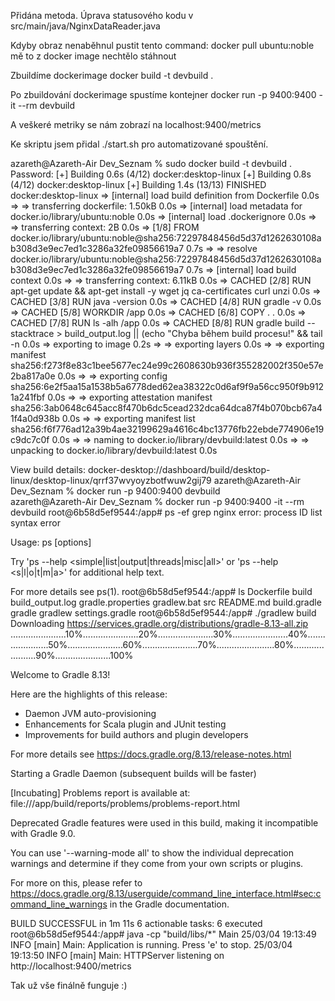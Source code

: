 Přidána metoda.
Úprava statusového kodu v src/main/java/NginxDataReader.java

Kdyby obraz nenaběhnul pustit tento command: docker pull ubuntu:noble mě to z docker image nechtělo stáhnout

Zbuildíme dockerimage docker build -t devbuild .

Po zbuildování dockerimage spustíme kontejner docker run -p 9400:9400 -it --rm devbuild

A veškeré metriky se nám zobrazí na localhost:9400/metrics

Ke skriptu jsem přidal ./start.sh pro automatizované spouštění.




azareth@Azareth-Air Dev_Seznam % sudo docker build -t devbuild .    
Password:
[+] Building 0.6s (4/12)                                                                             docker:desktop-linux
[+] Building 0.8s (4/12)                                                                             docker:desktop-linux
[+] Building 1.4s (13/13) FINISHED                                                                   docker:desktop-linux
 => [internal] load build definition from Dockerfile                                                                 0.0s
 => => transferring dockerfile: 1.50kB                                                                               0.0s
 => [internal] load metadata for docker.io/library/ubuntu:noble                                                      0.0s
 => [internal] load .dockerignore                                                                                    0.0s
 => => transferring context: 2B                                                                                      0.0s
 => [1/8] FROM docker.io/library/ubuntu:noble@sha256:72297848456d5d37d1262630108ab308d3e9ec7ed1c3286a32fe09856619a7  0.7s
 => => resolve docker.io/library/ubuntu:noble@sha256:72297848456d5d37d1262630108ab308d3e9ec7ed1c3286a32fe09856619a7  0.7s
 => [internal] load build context                                                                                    0.0s
 => => transferring context: 6.11kB                                                                                  0.0s
 => CACHED [2/8] RUN apt-get update &&     apt-get install -y     wget     jq     ca-certificates     curl     unzi  0.0s
 => CACHED [3/8] RUN java -version                                                                                   0.0s
 => CACHED [4/8] RUN gradle -v                                                                                       0.0s
 => CACHED [5/8] WORKDIR /app                                                                                        0.0s
 => CACHED [6/8] COPY . .                                                                                            0.0s
 => CACHED [7/8] RUN ls -alh /app                                                                                    0.0s
 => CACHED [8/8] RUN gradle build --stacktrace > build_output.log || (echo "Chyba během build procesu!" && tail -n   0.0s
 => exporting to image                                                                                               0.2s
 => => exporting layers                                                                                              0.0s
 => => exporting manifest sha256:f273f8e83c1bee5677ec24e99c2608630b936f355282002f350e57e2ba817a0e                    0.0s
 => => exporting config sha256:6e2f5aa15a1538b5a6778ded62ea38322c0d6af9f9a56cc950f9b9121a241fbf                      0.0s
 => => exporting attestation manifest sha256:3ab0648c645acc8f470b6dc5cead232dca64dca87f4b070bcb67a41f4a0d938b        0.0s
 => => exporting manifest list sha256:f6f776ad12a39b4ae32199629a4616c4bc13776fb22ebde774906e19c9dc7c0f               0.0s
 => => naming to docker.io/library/devbuild:latest                                                                   0.0s
 => => unpacking to docker.io/library/devbuild:latest                                                                0.0s

View build details: docker-desktop://dashboard/build/desktop-linux/desktop-linux/qrrf37wvyoyzbotfwuw2gij79
azareth@Azareth-Air Dev_Seznam % docker run -p 9400:9400 devbuild   
azareth@Azareth-Air Dev_Seznam % docker run -p 9400:9400 -it --rm devbuild
root@6b58d5ef9544:/app# ps -ef grep nginx
error: process ID list syntax error

Usage:
 ps [options]

 Try 'ps --help <simple|list|output|threads|misc|all>'
  or 'ps --help <s|l|o|t|m|a>'
 for additional help text.

For more details see ps(1).
root@6b58d5ef9544:/app# ls
Dockerfile  build         build_output.log  gradle.properties  gradlew.bat      src
README.md   build.gradle  gradle            gradlew            settings.gradle
root@6b58d5ef9544:/app# ./gradlew build
Downloading https://services.gradle.org/distributions/gradle-8.13-all.zip
......................10%......................20%......................30%......................40%......................50%......................60%......................70%.......................80%......................90%......................100%

Welcome to Gradle 8.13!

Here are the highlights of this release:
 - Daemon JVM auto-provisioning
 - Enhancements for Scala plugin and JUnit testing
 - Improvements for build authors and plugin developers

For more details see https://docs.gradle.org/8.13/release-notes.html

Starting a Gradle Daemon (subsequent builds will be faster)

[Incubating] Problems report is available at: file:///app/build/reports/problems/problems-report.html

Deprecated Gradle features were used in this build, making it incompatible with Gradle 9.0.

You can use '--warning-mode all' to show the individual deprecation warnings and determine if they come from your own scripts or plugins.

For more on this, please refer to https://docs.gradle.org/8.13/userguide/command_line_interface.html#sec:command_line_warnings in the Gradle documentation.

BUILD SUCCESSFUL in 1m 11s
6 actionable tasks: 6 executed
root@6b58d5ef9544:/app# java -cp "build/libs/*" Main
25/03/04 19:13:49 INFO [main] Main: Application is running. Press 'e' to stop.
25/03/04 19:13:50 INFO [main] Main: HTTPServer listening on http://localhost:9400/metrics

Tak už vše finálně funguje :)

